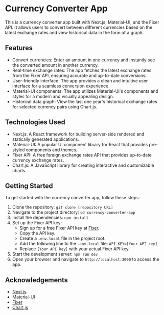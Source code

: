 # Currency Converter App

This is a currency converter app built with Next.js, Material-UI, and the Fixer API. It allows users to convert between different currencies based on the latest exchange rates and view historical data in the form of a graph.

## Features

- Convert currencies: Enter an amount in one currency and instantly see the converted amount in another currency.
- Real-time exchange rates: The app fetches the latest exchange rates from the Fixer API, ensuring accurate and up-to-date conversions.
- User-friendly interface: The app provides a clean and intuitive user interface for a seamless conversion experience.
- Material-UI components: The app utilizes Material-UI's components and styles for a modern and visually appealing design.
- Historical data graph: View the last one year's historical exchange rates for selected currency pairs using Chart.js.

## Technologies Used

- Next.js: A React framework for building server-side rendered and statically generated applications.
- Material-UI: A popular UI component library for React that provides pre-styled components and themes.
- Fixer API: A free foreign exchange rates API that provides up-to-date currency exchange rates.
- Chart.js: A JavaScript library for creating interactive and customizable charts.

## Getting Started

To get started with the currency converter app, follow these steps:

1. Clone the repository: `git clone [repository URL]`
2. Navigate to the project directory: `cd currency-converter-app`
3. Install the dependencies: `npm install`
4. Set up the Fixer API key:
   - Sign up for a free Fixer API key at [Fixer](https://fixer.io).
   - Copy the API key.
   - Create a `.env.local` file in the project root.
   - Add the following line to the `.env.local` file: `API_KEY=[Your API key]`
   - Replace `[Your API key]` with your actual Fixer API key.
5. Start the development server: `npm run dev`
6. Open your browser and navigate to `http://localhost:3000` to access the app.

## Acknowledgements

- [Next.js](https://nextjs.org)
- [Material-UI](https://mui.com)
- [Fixer](https://fixer.io)
- [Chart.js](https://www.chartjs.org)
